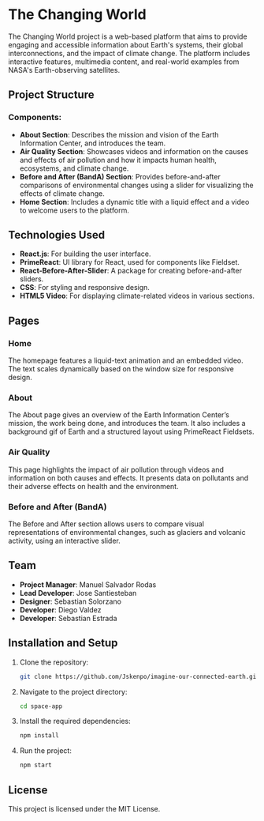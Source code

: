 
# The Changing World 

The Changing World project is a web-based platform that aims to provide engaging and accessible information about Earth's systems, their global interconnections, and the impact of climate change. The platform includes interactive features, multimedia content, and real-world examples from NASA's Earth-observing satellites.

## Project Structure

### Components:
- **About Section**: Describes the mission and vision of the Earth Information Center, and introduces the team.
- **Air Quality Section**: Showcases videos and information on the causes and effects of air pollution and how it impacts human health, ecosystems, and climate change.
- **Before and After (BandA) Section**: Provides before-and-after comparisons of environmental changes using a slider for visualizing the effects of climate change.
- **Home Section**: Includes a dynamic title with a liquid effect and a video to welcome users to the platform.

## Technologies Used

- **React.js**: For building the user interface.
- **PrimeReact**: UI library for React, used for components like Fieldset.
- **React-Before-After-Slider**: A package for creating before-and-after sliders.
- **CSS**: For styling and responsive design.
- **HTML5 Video**: For displaying climate-related videos in various sections.

## Pages

### Home
The homepage features a liquid-text animation and an embedded video. The text scales dynamically based on the window size for responsive design.

### About
The About page gives an overview of the Earth Information Center’s mission, the work being done, and introduces the team. It also includes a background gif of Earth and a structured layout using PrimeReact Fieldsets.

### Air Quality
This page highlights the impact of air pollution through videos and information on both causes and effects. It presents data on pollutants and their adverse effects on health and the environment.

### Before and After (BandA)
The Before and After section allows users to compare visual representations of environmental changes, such as glaciers and volcanic activity, using an interactive slider.

## Team

- **Project Manager**: Manuel Salvador Rodas
- **Lead Developer**: Jose Santiesteban
- **Designer**: Sebastian Solorzano
- **Developer**: Diego Valdez
- **Developer**: Sebastian Estrada

## Installation and Setup

1. Clone the repository:
   ```bash
   git clone https://github.com/Jskenpo/imagine-our-connected-earth.git
   ```
2. Navigate to the project directory:
   ```bash
   cd space-app
   ```
3. Install the required dependencies:
   ```bash
   npm install
   ```
4. Run the project:
   ```bash
   npm start
   ```

## License

This project is licensed under the MIT License.
